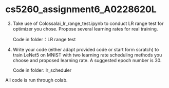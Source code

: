 # cs5260_assignment6_A0228620L

3. Take use of Colossalai_lr_range_test.ipynb to conduct LR range test for optimizer you chose. Propose several learning rates for real training. 

    Code in folder：LR range test


4. Write your code (either adapt provided code or start form scratch) to train LeNet5 on MNIST with two learning rate scheduling methods you choose and proposed learning rate. A suggested epoch number is 30.

     Code in folder: lr_scheduler
     
     
All code is run through colab.
